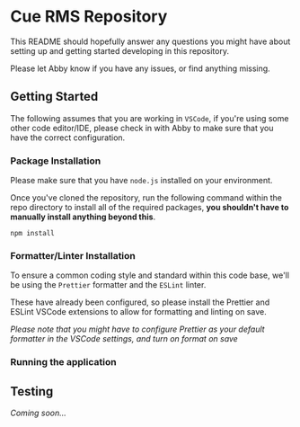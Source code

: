 # Cue RMS Repository

This README should hopefully answer any questions you might have about setting up and getting started developing in this repository.

Please let Abby know if you have any issues, or find anything missing.

## Getting Started

The following assumes that you are working in `VSCode`, if you're using some other code editor/IDE, please check in with Abby to make sure that you have the correct configuration.

### Package Installation

Please make sure that you have `node.js` installed on your environment.

Once you've cloned the repository, run the following command within the repo directory to install all of the required packages, **you shouldn't have to manually install anything beyond this**.

```
npm install
```

### Formatter/Linter Installation

To ensure a common coding style and standard within this code base, we'll be using the `Prettier` formatter and the `ESLint` linter.

These have already been configured, so please install the Prettier and ESLint VSCode extensions to allow for formatting and linting on save.

_Please note that you might have to configure Prettier as your default formatter in the VSCode settings, and turn on format on save_

### Running the application

## Testing

_Coming soon..._
